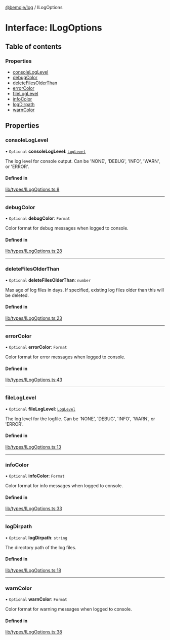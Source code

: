 [@bemoje/log](https://github.com/bemoje/tsmono/blob/main/pkg/log/docs/md/index.md) / ILogOptions

# Interface: ILogOptions

## Table of contents

### Properties

- [consoleLogLevel](https://github.com/bemoje/tsmono/blob/main/pkg/log/docs/md/interfaces/ILogOptions.md#consoleloglevel)
- [debugColor](https://github.com/bemoje/tsmono/blob/main/pkg/log/docs/md/interfaces/ILogOptions.md#debugcolor)
- [deleteFilesOlderThan](https://github.com/bemoje/tsmono/blob/main/pkg/log/docs/md/interfaces/ILogOptions.md#deletefilesolderthan)
- [errorColor](https://github.com/bemoje/tsmono/blob/main/pkg/log/docs/md/interfaces/ILogOptions.md#errorcolor)
- [fileLogLevel](https://github.com/bemoje/tsmono/blob/main/pkg/log/docs/md/interfaces/ILogOptions.md#fileloglevel)
- [infoColor](https://github.com/bemoje/tsmono/blob/main/pkg/log/docs/md/interfaces/ILogOptions.md#infocolor)
- [logDirpath](https://github.com/bemoje/tsmono/blob/main/pkg/log/docs/md/interfaces/ILogOptions.md#logdirpath)
- [warnColor](https://github.com/bemoje/tsmono/blob/main/pkg/log/docs/md/interfaces/ILogOptions.md#warncolor)

## Properties

### consoleLogLevel

• `Optional` **consoleLogLevel**: [`LogLevel`](https://github.com/bemoje/tsmono/blob/main/pkg/log/docs/md/enums/LogLevel.md)

The log level for console output. Can be 'NONE', 'DEBUG', 'INFO', 'WARN', or 'ERROR'.

#### Defined in

[lib/types/ILogOptions.ts:8](https://github.com/bemoje/tsmono/blob/f74277c/pkg/log/src/lib/types/ILogOptions.ts#L8)

___

### debugColor

• `Optional` **debugColor**: `Format`

Color format for debug messages when logged to console.

#### Defined in

[lib/types/ILogOptions.ts:28](https://github.com/bemoje/tsmono/blob/f74277c/pkg/log/src/lib/types/ILogOptions.ts#L28)

___

### deleteFilesOlderThan

• `Optional` **deleteFilesOlderThan**: `number`

Max age of log files in days. If specified, existing log files older than this will be deleted.

#### Defined in

[lib/types/ILogOptions.ts:23](https://github.com/bemoje/tsmono/blob/f74277c/pkg/log/src/lib/types/ILogOptions.ts#L23)

___

### errorColor

• `Optional` **errorColor**: `Format`

Color format for error messages when logged to console.

#### Defined in

[lib/types/ILogOptions.ts:43](https://github.com/bemoje/tsmono/blob/f74277c/pkg/log/src/lib/types/ILogOptions.ts#L43)

___

### fileLogLevel

• `Optional` **fileLogLevel**: [`LogLevel`](https://github.com/bemoje/tsmono/blob/main/pkg/log/docs/md/enums/LogLevel.md)

The log level for the logfile. Can be 'NONE', 'DEBUG', 'INFO', 'WARN', or 'ERROR'.

#### Defined in

[lib/types/ILogOptions.ts:13](https://github.com/bemoje/tsmono/blob/f74277c/pkg/log/src/lib/types/ILogOptions.ts#L13)

___

### infoColor

• `Optional` **infoColor**: `Format`

Color format for info messages when logged to console.

#### Defined in

[lib/types/ILogOptions.ts:33](https://github.com/bemoje/tsmono/blob/f74277c/pkg/log/src/lib/types/ILogOptions.ts#L33)

___

### logDirpath

• `Optional` **logDirpath**: `string`

The directory path of the log files.

#### Defined in

[lib/types/ILogOptions.ts:18](https://github.com/bemoje/tsmono/blob/f74277c/pkg/log/src/lib/types/ILogOptions.ts#L18)

___

### warnColor

• `Optional` **warnColor**: `Format`

Color format for warning messages when logged to console.

#### Defined in

[lib/types/ILogOptions.ts:38](https://github.com/bemoje/tsmono/blob/f74277c/pkg/log/src/lib/types/ILogOptions.ts#L38)
